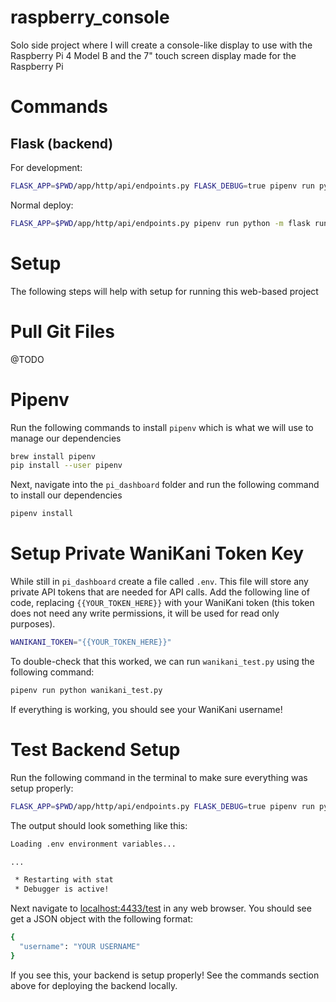 # raspberry_console

Solo side project where I will create a console-like display to use with the Raspberry Pi 4 Model B and the 7" touch screen display made for the Raspberry Pi

# Commands

## Flask (backend)

For development:

```sh
FLASK_APP=$PWD/app/http/api/endpoints.py FLASK_DEBUG=true pipenv run python -m flask run --port 4433
```

Normal deploy:

```sh
FLASK_APP=$PWD/app/http/api/endpoints.py pipenv run python -m flask run --port 4433
```

# Setup

The following steps will help with setup for running this web-based project

# Pull Git Files

@TODO

# Pipenv

Run the following commands to install ```pipenv``` which is what we will use to manage our dependencies

```sh
brew install pipenv  
pip install --user pipenv
```

Next, navigate into the ```pi_dashboard``` folder and run the following command to install our dependencies
```sh
pipenv install
```

# Setup Private WaniKani Token Key

While still in ```pi_dashboard``` create a file called ```.env```. This file will store any private API tokens that are needed for API calls. Add the following line of code, replacing ```{{YOUR_TOKEN_HERE}}``` with your WaniKani token (this token does not need any write permissions, it will be used for read only purposes).

```sh
WANIKANI_TOKEN="{{YOUR_TOKEN_HERE}}"
```

To double-check that this worked, we can run ```wanikani_test.py``` using the following command:

```sh
pipenv run python wanikani_test.py
```

If everything is working, you should see your WaniKani username!

# Test Backend Setup

Run the following command in the terminal to make sure everything was setup properly:

```sh
FLASK_APP=$PWD/app/http/api/endpoints.py FLASK_DEBUG=true pipenv run python -m flask run --port 4433
```

The output should look something like this:

```sh
Loading .env environment variables...

...

 * Restarting with stat
 * Debugger is active!
```

Next navigate to [localhost:4433/test](localhost:4433/test) in any web browser. You should see get a JSON object with the following format:

```sh
{
  "username": "YOUR USERNAME"
}
```

If you see this, your backend is setup properly! See the commands section above for deploying the backend locally.
